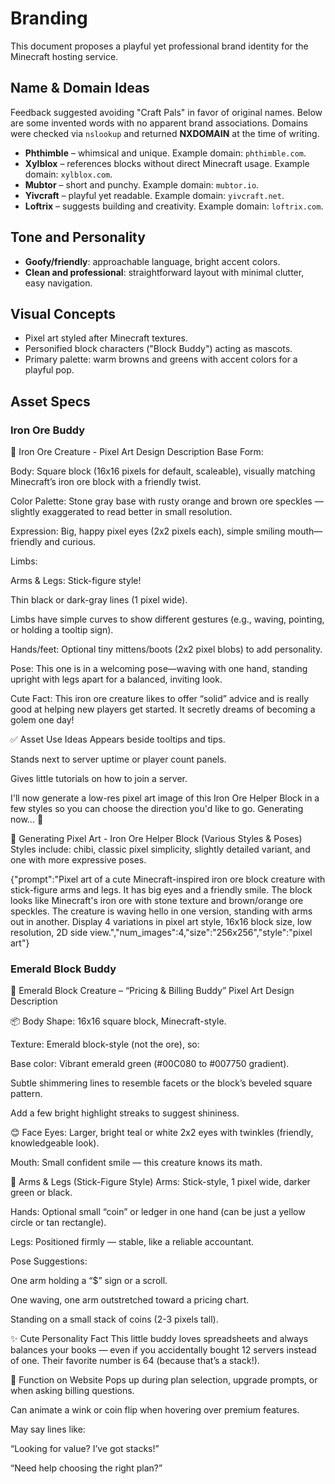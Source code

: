# Branding

This document proposes a playful yet professional brand identity for the Minecraft hosting service.

## Name & Domain Ideas
Feedback suggested avoiding "Craft Pals" in favor of original names. Below are
some invented words with no apparent brand associations. Domains were checked
via `nslookup` and returned **NXDOMAIN** at the time of writing.

- **Phthimble** – whimsical and unique. Example domain: `phthimble.com`.
- **Xylblox** – references blocks without direct Minecraft usage. Example domain: `xylblox.com`.
- **Mubtor** – short and punchy. Example domain: `mubtor.io`.
- **Yivcraft** – playful yet readable. Example domain: `yivcraft.net`.
- **Loftrix** – suggests building and creativity. Example domain: `loftrix.com`.

## Tone and Personality
- **Goofy/friendly**: approachable language, bright accent colors.
- **Clean and professional**: straightforward layout with minimal clutter, easy navigation.

## Visual Concepts
- Pixel art styled after Minecraft textures.
- Personified block characters ("Block Buddy") acting as mascots.
- Primary palette: warm browns and greens with accent colors for a playful pop.

## Asset Specs

### Iron Ore Buddy

🧱 Iron Ore Creature - Pixel Art Design Description
Base Form:

Body: Square block (16x16 pixels for default, scaleable), visually matching Minecraft’s iron ore block with a friendly twist.

Color Palette: Stone gray base with rusty orange and brown ore speckles — slightly exaggerated to read better in small resolution.

Expression: Big, happy pixel eyes (2x2 pixels each), simple smiling mouth—friendly and curious.

Limbs:

Arms & Legs: Stick-figure style!

Thin black or dark-gray lines (1 pixel wide).

Limbs have simple curves to show different gestures (e.g., waving, pointing, or holding a tooltip sign).

Hands/feet: Optional tiny mittens/boots (2x2 pixel blobs) to add personality.

Pose:
This one is in a welcoming pose—waving with one hand, standing upright with legs apart for a balanced, inviting look.

Cute Fact:
This iron ore creature likes to offer “solid” advice and is really good at helping new players get started. It secretly dreams of becoming a golem one day!

✅ Asset Use Ideas
Appears beside tooltips and tips.

Stands next to server uptime or player count panels.

Gives little tutorials on how to join a server.

I'll now generate a low-res pixel art image of this Iron Ore Helper Block in a few styles so you can choose the direction you'd like to go. Generating now... 🎨

🧱 Generating Pixel Art - Iron Ore Helper Block (Various Styles & Poses)
Styles include: chibi, classic pixel simplicity, slightly detailed variant, and one with more expressive poses.

{"prompt":"Pixel art of a cute Minecraft-inspired iron ore block creature with stick-figure arms and legs. It has big eyes and a friendly smile. The block looks like Minecraft's iron ore with stone texture and brown/orange ore speckles. The creature is waving hello in one version, standing with arms out in another. Display 4 variations in pixel art style, 16x16 block size, low resolution, 2D side view.","num_images":4,"size":"256x256","style":"pixel art"}

### Emerald Block Buddy

💎 Emerald Block Creature – “Pricing & Billing Buddy”
Pixel Art Design Description

📦 Body
Shape: 16x16 square block, Minecraft-style.

Texture: Emerald block-style (not the ore), so:

Base color: Vibrant emerald green (#00C080 to #007750 gradient).

Subtle shimmering lines to resemble facets or the block’s beveled square pattern.

Add a few bright highlight streaks to suggest shininess.

😊 Face
Eyes: Larger, bright teal or white 2x2 eyes with twinkles (friendly, knowledgeable look).

Mouth: Small confident smile — this creature knows its math.

🦾 Arms & Legs (Stick-Figure Style)
Arms: Stick-style, 1 pixel wide, darker green or black.

Hands: Optional small “coin” or ledger in one hand (can be just a yellow circle or tan rectangle).

Legs: Positioned firmly — stable, like a reliable accountant.

Pose Suggestions:

One arm holding a “$” sign or a scroll.

One waving, one arm outstretched toward a pricing chart.

Standing on a small stack of coins (2-3 pixels tall).

✨ Cute Personality Fact
This little buddy loves spreadsheets and always balances your books — even if you accidentally bought 12 servers instead of one. Their favorite number is 64 (because that’s a stack!).

🧠 Function on Website
Pops up during plan selection, upgrade prompts, or when asking billing questions.

Can animate a wink or coin flip when hovering over premium features.

May say lines like:

“Looking for value? I’ve got stacks!”

“Need help choosing the right plan?”